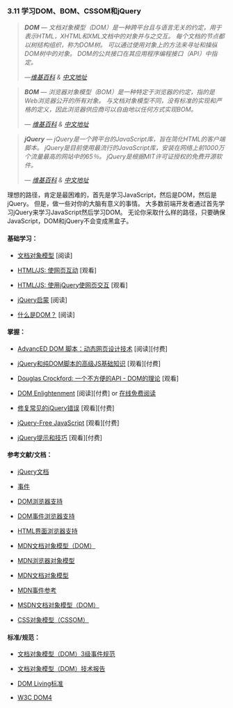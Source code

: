 <!-- 3.11 - Learn DOM, BOM, CSSOM & jQuery -->
### 3.11 学习DOM、BOM、CSSOM和jQuery

<!-- DOM - The Document Object Model (DOM) is a cross-platform and language-independent convention for representing and interacting with objects in HTML, XHTML, and XML documents. The nodes of every document are organized in a tree structure, called the DOM tree. Objects in the DOM tree may be addressed and manipulated by using methods on the objects. The public interface of a DOM is specified in its application programming interface (API).
— [Wikipedia](https://en.wikipedia.org/wiki/Document_Object_Model) -->
> ***DOM** — 文档对象模型（DOM）是一种跨平台且与语言无关的约定，用于表示HTML，XHTML和XML文档中的对象并与之交互。 每个文档的节点都以树结构组织，称为DOM树。 可以通过使用对象上的方法来寻址和操纵DOM树中的对象。 DOM的公共接口在其应用程序编程接口（API）中指定。*
>
> *—[维基百科](https://en.wikipedia.org/wiki/Document_Object_Model) & [中文地址](https://zh.wikipedia.org/wiki/%E6%96%87%E6%A1%A3%E5%AF%B9%E8%B1%A1%E6%A8%A1%E5%9E%8B)*
> 
<!-- BOM - The Browser Object Model (BOM) is a browser-specific convention referring to all the objects exposed by the web browser. Unlike the Document Object Model, there is no standard for implementation and no strict definition, so browser vendors are free to implement the BOM in any way they wish.
— [Wikipedia](https://en.wikipedia.org/wiki/Browser_Object_Model) -->
> ***BOM** — 浏览器对象模型（BOM）是一种特定于浏览器的约定，指的是Web浏览器公开的所有对象。 与文档对象模型不同，没有标准的实现和严格的定义，因此浏览器供应商可以自由地以任何方式实现BOM。*
>
> *— [维基百科](https://en.wikipedia.org/wiki/Browser_Object_Model) & [中文地址](https://zh.wikipedia.org/wiki/BOM)*
> 
<!-- jQuery - jQuery is a cross-platform JavaScript library designed to simplify the client-side scripting of HTML. jQuery is the most popular JavaScript library in use today, with installation on 65% of the top 10 million highest-trafficked sites on the Web. jQuery is free, open-source software licensed under the MIT License.
— [Wikipedia](https://en.wikipedia.org/wiki/JQuery) -->
> ***jQuery** — jQuery是一个跨平台的JavaScript库，旨在简化HTML的客户端脚本。 jQuery是目前使用最流行的JavaScript库，安装在网络上前1000万个流量最高的网站中的65％。 jQuery是根据MIT许可证授权的免费开源软件。*
>
> *— [维基百科](https://en.wikipedia.org/wiki/JQuery) & [中文地址](https://zh.wikipedia.org/wiki/JQuery)*

<!-- The ideal path, but certainly the most difficult, would be to first learn JavaScript, then the DOM, then jQuery. However, do what makes sense to your brain. Most front-end developers learn about JavaScript and then DOM by way of first learning jQuery. Whatever path you take, just make sure JavaScript, the DOM, and jQuery don't become a black box. -->
理想的路径，肯定是最困难的，首先是学习JavaScript，然后是DOM，然后是jQuery。 但是，做一些对你的大脑有意义的事情。 大多数前端开发者通过首先学习jQuery来学习JavaScript然后学习DOM。 无论你采取什么样的路径，只要确保JavaScript，DOM和jQuery不会变成黑盒子。

#### 基础学习：

* [文档对象模型](http://eloquentjavascript.net/13_dom.html) \[阅读\]

* [HTML/JS: 使网页互动](https://www.khanacademy.org/computing/computer-programming/html-css-js) \[观看\]

* [HTML/JS: 使用jQuery使网页交互](https://www.khanacademy.org/computing/computer-programming/html-js-jquery) \[观看\]

* [jQuery启蒙](http://jqueryenlightenment.com/) \[阅读\]

* [什么是DOM？](https://developer.mozilla.org/en-US/docs/Web/API/Document_Object_Model/Introduction) \[阅读\]

#### 掌握：

* [AdvancED DOM 脚本：动态网页设计技术](http://www.amazon.com/gp/product/1590598563/ref=as_li_tl?ie=UTF8&camp=1789&creative=390957&creativeASIN=1590598563&linkCode=as2&tag=fronenddevejo-20&linkId=VQZU5EQIQQXCF56Y) \[阅读\]\[付费\]

* [jQuery和纯DOM脚本的高级JS基础知识](https://frontendmasters.com/courses/javascript-jquery-dom/) \[观看\]\[付费\]

* [Douglas Crockford: 一个不方便的API - DOM的理论](https://www.youtube.com/watch?v=Y2Y0U-2qJMs&list=PL5586336C26BDB324&index=2) \[观看\]

* [DOM Enlightenment](http://www.amazon.com/DOM-Enlightenment-Cody-Lindley/dp/1449342841/) \[阅读\]\[付费\] or [在线免费阅读](http://domenlightenment.com/)

* [修复常见的jQuery错误](http://www.pluralsight.com/courses/fixing-common-jquery-bugs) \[观看\]\[付费\]

* [jQuery-Free JavaScript](http://www.pluralsight.com/courses/jquery-free-javascript) \[观看\]\[付费\]

* [jQuery提示和技巧](http://www.pluralsight.com/courses/jquery-tips-and-tricks) \[观看\]\[付费\]

#### 参考文献/文档：

* [jQuery文档](http://api.jquery.com/)

* [事件](https://html.spec.whatwg.org/#events-2)

* [DOM浏览器支持](http://www.webbrowsercompatibility.com/dom/desktop/)

* [DOM事件浏览器支持](http://www.webbrowsercompatibility.com/dom-events/desktop/)

* [HTML界面浏览器支持](http://www.webbrowsercompatibility.com/html-interfaces/desktop/)

* [MDN文档对象模型（DOM）](https://developer.mozilla.org/en-US/docs/Web/API/Document_Object_Model)

* [MDN浏览器对象模型](https://developer.mozilla.org/en-US/docs/Web/API/Window)

* [MDN文档对象模型](https://developer.mozilla.org/en-US/docs/Web/API/Document_Object_Model)

* [MDN事件参考](https://developer.mozilla.org/en-US/docs/Web/Events)

* [MSDN文档对象模型（DOM）](https://msdn.microsoft.com/en-us/library/hh772384%28v=vs.85%29.aspx)

* [CSS对象模型（CSSOM）](https://developer.mozilla.org/en-US/docs/Web/API/CSS_Object_Model)

#### 标准/规范：

* [文档对象模型（DOM）3级事件规范](https://www.w3.org/TR/DOM-Level-3-Events/)

* [文档对象模型（DOM）技术报告](http://www.w3.org/DOM/DOMTR)

* [DOM Living标准](https://dom.spec.whatwg.org/)

* [W3C DOM4](https://www.w3.org/TR/2015/REC-dom-20151119/)
